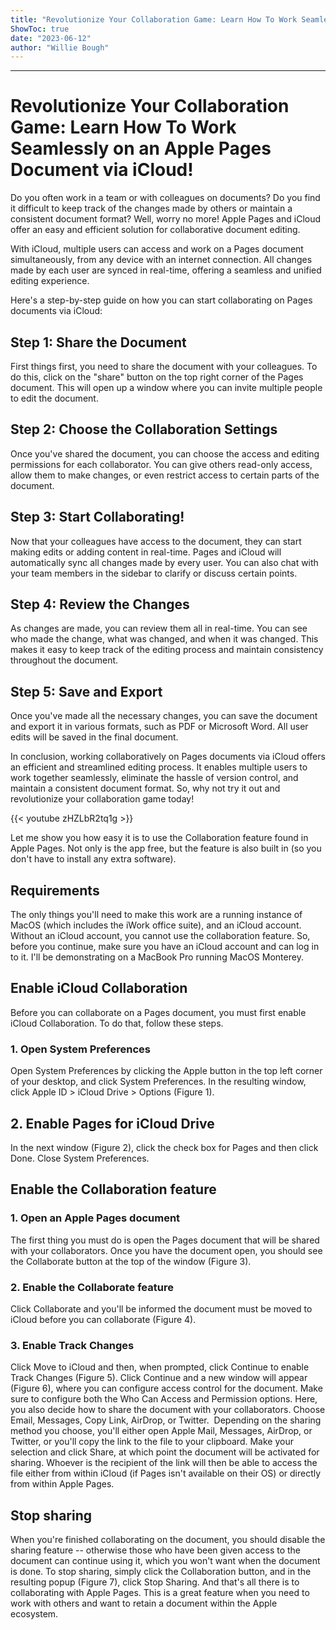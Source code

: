 ```yaml
---
title: "Revolutionize Your Collaboration Game: Learn How To Work Seamlessly on an Apple Pages Document via iCloud!"
ShowToc: true 
date: "2023-06-12"
author: "Willie Bough"
---
```

*****
# Revolutionize Your Collaboration Game: Learn How To Work Seamlessly on an Apple Pages Document via iCloud!

Do you often work in a team or with colleagues on documents? Do you find it difficult to keep track of the changes made by others or maintain a consistent document format? Well, worry no more! Apple Pages and iCloud offer an easy and efficient solution for collaborative document editing. 

With iCloud, multiple users can access and work on a Pages document simultaneously, from any device with an internet connection. All changes made by each user are synced in real-time, offering a seamless and unified editing experience. 

Here's a step-by-step guide on how you can start collaborating on Pages documents via iCloud:

## Step 1: Share the Document

First things first, you need to share the document with your colleagues. To do this, click on the "share" button on the top right corner of the Pages document. This will open up a window where you can invite multiple people to edit the document. 

## Step 2: Choose the Collaboration Settings

Once you've shared the document, you can choose the access and editing permissions for each collaborator. You can give others read-only access, allow them to make changes, or even restrict access to certain parts of the document. 

## Step 3: Start Collaborating!

Now that your colleagues have access to the document, they can start making edits or adding content in real-time. Pages and iCloud will automatically sync all changes made by every user. You can also chat with your team members in the sidebar to clarify or discuss certain points.

## Step 4: Review the Changes

As changes are made, you can review them all in real-time. You can see who made the change, what was changed, and when it was changed. This makes it easy to keep track of the editing process and maintain consistency throughout the document. 

## Step 5: Save and Export

Once you've made all the necessary changes, you can save the document and export it in various formats, such as PDF or Microsoft Word. All user edits will be saved in the final document.

In conclusion, working collaboratively on Pages documents via iCloud offers an efficient and streamlined editing process. It enables multiple users to work together seamlessly, eliminate the hassle of version control, and maintain a consistent document format. So, why not try it out and revolutionize your collaboration game today!

{{< youtube zHZLbR2tq1g >}} 



Let me show you how easy it is to use the Collaboration feature found in Apple Pages. Not only is the app free, but the feature is also built in (so you don't have to install any extra software). 

 
## Requirements


The only things you'll need to make this work are a running instance of MacOS (which includes the iWork office suite), and an iCloud account. Without an iCloud account, you cannot use the collaboration feature. So, before you continue, make sure you have an iCloud account and can log in to it.
I'll be demonstrating on a MacBook Pro running MacOS Monterey.

 
## Enable iCloud Collaboration


Before you can collaborate on a Pages document, you must first enable iCloud Collaboration. To do that, follow these steps.

 
### 1. Open System Preferences


Open System Preferences by clicking the Apple button in the top left corner of your desktop, and click System Preferences. In the resulting window, click Apple ID > iCloud Drive > Options (Figure 1).

 
## 2. Enable Pages for iCloud Drive


In the next window (Figure 2), click the check box for Pages and then click Done. Close System Preferences.

 
## Enable the Collaboration feature
 
### 1. Open an Apple Pages document


The first thing you must do is open the Pages document that will be shared with your collaborators. Once you have the document open, you should see the Collaborate button at the top of the window (Figure 3).

 
### 2. Enable the Collaborate feature


Click Collaborate and you'll be informed the document must be moved to iCloud before you can collaborate (Figure 4).

 
### 3. Enable Track Changes


Click Move to iCloud and then, when prompted, click Continue to enable Track Changes (Figure 5).
Click Continue and a new window will appear (Figure 6), where you can configure access control for the document.
Make sure to configure both the Who Can Access and Permission options. Here, you also decide how to share the document with your collaborators. Choose Email, Messages, Copy Link, AirDrop, or Twitter. 
Depending on the sharing method you choose, you'll either open Apple Mail, Messages, AirDrop, or Twitter, or you'll copy the link to the file to your clipboard. Make your selection and click Share, at which point the document will be activated for sharing. Whoever is the recipient of the link will then be able to access the file either from within iCloud (if Pages isn't available on their OS) or directly from within Apple Pages.

 
## Stop sharing


When you're finished collaborating on the document, you should disable the sharing feature -- otherwise those who have been given access to the document can continue using it, which you won't want when the document is done. To stop sharing, simply click the Collaboration button, and in the resulting popup (Figure 7), click Stop Sharing.
And that's all there is to collaborating with Apple Pages. This is a great feature when you need to work with others and want to retain a document within the Apple ecosystem.




